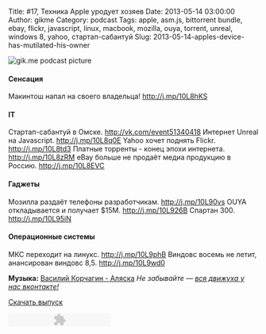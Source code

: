 Title: #17, Техника Apple уродует хозяев
Date: 2013-05-14 03:00:00
Author: gikme
Category: podcast
Tags: apple, asm.js, bittorrent bundle, ebay, flickr, javascript, linux, macbook, mozilla, ouya, torrent, unreal, windows 8, yahoo, стартап-сабантуй
Slug: 2013-05-14-apples-device-has-mutilated-his-owner

![gik.me podcast picture](http://2.bp.blogspot.com/-7ntmlTnUq9w/UZIxKEW4iBI/AAAAAAAALHQ/R6ncVDv2heY/s1600/gikme-pic-s01e17.jpg)

#### Сенсация

Макинтош напал на своего владельца! <http://j.mp/10L8hKS>

#### IT

Стартап-сабантуй в Омске. <http://vk.com/event51340418>
Интернет Unreal на Javascript. <http://j.mp/10L8q0E>
Yahoo хочет поднять Flickr. <http://j.mp/10L8td3>
Платные торренты - конец эпохи интернета. <http://j.mp/10L8zRM>
eBay больше не продаёт медиа продукцию в Россию.
    <http://j.mp/10L8EVC>

#### Гаджеты

Мозилла раздаёт телефоны разработчикам. <http://j.mp/10L90vs>
OUYA откладывается и получает \$15М. <http://j.mp/10L926B>
Спартан 300. <http://j.mp/10L95iN>

#### Операционные системы

МКС переходит на линукс. <http://j.mp/10L9phB>
Виндовс восемь не летит, анансирован виндовс 8,5.
    <http://j.mp/10L9wd0>

**Музыка:** [Василий Корчагин - Аляска](http://vk.com/bacc3)
*Не забывайте — [вся движуха у нас вконтакте!](http://vk.com/gikme)*

[Скачать
выпуск](http://static.qnub.ru/gik.me/mp3/s01/00017-apples-device-has-mutilated-his-owner.mp3)

<embed type="application/x-shockwave-flash" src="http://assets.tumblr.com/swf/audio_player.swf?audio_file=http%3A%2F%2Fstatic.qnub.ru%2Fgik.me%2Fmp3%2Fs01%2F00017-apples-device-has-mutilated-his-owner.mp3&amp;color=FFFFFF" height="27" width="207" quality="best" wmode="opaque">
</embed>

